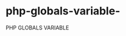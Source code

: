 # php-globals-variable-
PHP GLOBALS VARIABLE
<?php
	$x=100;
	$y =75;
	function addition(){
		$GLOBALS['z']= $GLOBALS['x']+$GLOBALS['y'];
	}
	addition();
	echo $z;
	?>

